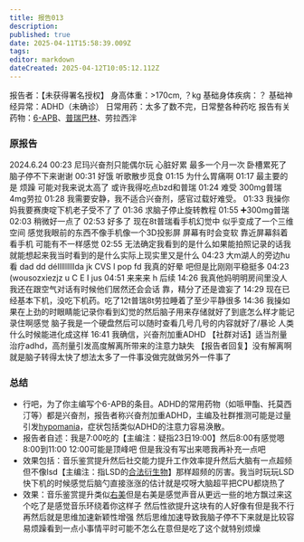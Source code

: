```yaml
---
title: 报告013
description: 
published: true
date: 2025-04-11T15:58:39.009Z
tags: 
editor: markdown
dateCreated: 2025-04-12T10:05:12.112Z
---
```


报告者：【未获得署名授权】
身高体重：>170cm, ？kg
基础身体疾病：？
基础神经异常：ADHD（未确诊）
日常用药：太多了数不完，日常整各种药吃
报告有关药物：[6-APB](/6-APB/)、[普瑞巴林](/PR80/)、劳拉西泮

### 原报告
2024.6.24
00:23 尼玛兴奋剂只能偶尔玩 心脏好累  最多一个月一次 卧槽累死了 脑子停不下来谢谢
00:31 好饿 听歌散步觅食
01:15 为什么胃痛啊
01:17 最主要的是  烦躁  可能对我来说太高了  或许我得吃点bzd和普瑞
01:24 难受   300mg普瑞  4mg劳拉
01:28 我需要安静，我不适合兴奋剂，感官过载好难受。
01:33 我操你妈我要赛庚啶下机老子受不了了
01:36 求脑子停止旋转教程
01:55 ➕300mg普瑞
02:03 稍微好一点了
02:53 好多了 现在8t普瑞看手机幻觉中  似乎变成了一个三维空间 感觉我眼前的东西不像手机像一个3D投影屏 屏幕有时会变软  靠近屏幕斜着看手机  可能有不一样感觉
02:55 无法确定我看到的是什么如果能拍照记录的话我就能想起来我当时看到的是什么实际上现实里又是什么
04:23 大m湖人的旁边ħu看 dad dd délllllllllda jk CVS l pop fd 我真的好晕 吧但是比刚刚平稳挺多
04:23 (wousozxiezjz u C E I jus
04:51 来来来 h
后续
14:26 我真他妈明明房间里没人我还在跟空气对话有时候他们居然还会会话 靠，精分了还是谵妄了
14:29 现在已经基本下机，没吃下机药。吃了12t普瑞8t劳拉睡着了至少平静很多
14:36 我操如果在上劲的时眼睛能记录你看到幻觉的然后脑子用来存储就好了到底怎么样才能记录住啊感觉 脑子我是一个硬盘然后可以随时查看几号几号的内容就好了/暴论  人类什么时候能进化成这样
16:41 我确信，兴奋剂加重ADHD
【社群对话】适当剂量治疗adhd，高剂量引发高度解离所带来的注意力缺失
【报告者回复】没有解离啊就是脑子转得太快了想法太多了一件事没做完就做另外一件事了

### 总结
- 行吧，为了你主编写个6-APB的条目。ADHD的常用药物（如哌甲酯、托莫西汀等）都是兴奋剂，报告者称兴奋剂加重ADHD，主编及社群推测可能是过量引发[hypomania](https://en.wikipedia.org/wiki/Hypomania)，症状包括类似ADHD的注意力容易涣散。
- 报告者自述：我是7:00吃的【主编注：疑指23日19:00】然后8:00有感觉嗯8:00到11:00 12:00可能是顶峰吧 但是我没有写出来嗯我再补充一点吧
- 效果包括：音乐鉴赏提升然后社交能力提升工作效率提升然后大脑有一点超频但不像lsd【主编注：指LSD的[合法衍生物](/LSD/#%E4%B8%80%E4%BA%9B%E4%BA%8B%E9%A1%B9)】那样超频的厉害。我当时玩玩LSD快下机的时候感觉后脑勺直接涨涨的估计就是哎呀大脑超平把CPU都烧热了
- 效果：音乐鉴赏提升类似[右美](/DXM/)但是右美是感觉声音从更远一些的地方飘过来这个吃了是感觉音乐环绕着你这样子 然后性欲提升这块有的人好像有但是我不行 再然后就是思维加速新颖性增强 然后思维加速导致我脑子停不下来就是比较容易烦躁看到一点小事情平时可能不怎么在意但是吃了这个就特别烦燥
